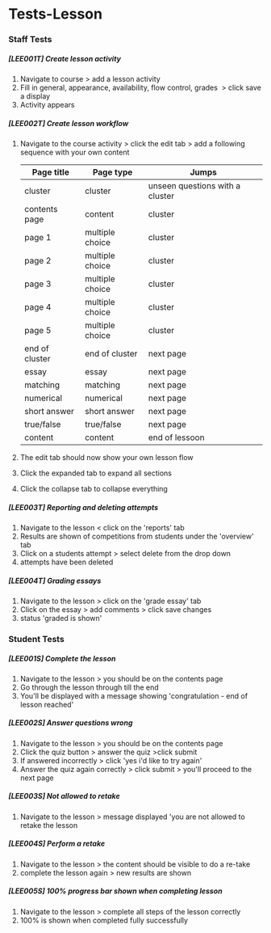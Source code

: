 # Tests-Lesson

### Staff Tests

##### \[LEE001T\] Create lesson activity

1.  Navigate to course &gt; add a lesson activity
2.  Fill in general, appearance, availability, flow control, grades  &gt; click save a display
3.  Activity appears

##### \[LEE002T\] Create lesson workflow

1.  Navigate to the course activity &gt; click the edit tab &gt; add a following sequence with your own content

    | Page title     | Page type       | Jumps                           |
    |----------------|-----------------|---------------------------------|
    | cluster        | cluster         | unseen questions with a cluster |
    | contents page  | content         | cluster                         |
    | page 1         | multiple choice | cluster                         |
    | page 2         | multiple choice | cluster                         |
    | page 3         | multiple choice | cluster                         |
    | page 4         | multiple choice | cluster                         |
    | page 5         | multiple choice | cluster                         |
    | end of cluster | end of cluster  | next page                       |
    | essay          | essay           | next page                       |
    | matching       | matching        | next page                       |
    | numerical      | numerical       | next page                       |
    | short answer   | short answer    | next page                       |
    | true/false     | true/false      | next page                       |
    | content        | content         | end of lessoon                  |

2.  The edit tab should now show your own lesson flow
3.  Click the expanded tab to expand all sections
4.  Click the collapse tab to collapse everything

##### \[LEE003T\] Reporting and deleting attempts

1.  Navigate to the lesson &lt; click on the 'reports' tab
2.  Results are shown of competitions from students under the 'overview' tab
3.  Click on a students attempt &gt; select delete from the drop down
4.  attempts have been deleted

##### \[LEE004T\] Grading essays

1.  Navigate to the lesson &gt; click on the 'grade essay' tab
2.  Click on the essay &gt; add comments &gt; click save changes
3.  status 'graded is shown'

### Student Tests

##### \[LEE001S\] Complete the lesson

1.  Navigate to the lesson &gt; you should be on the contents page
2.  Go through the lesson through till the end
3.  You'll be displayed with a message showing 'congratulation - end of lesson reached'

##### \[LEE002S\] Answer questions wrong

1.  Navigate to the lesson &gt; you should be on the contents page
2.  Click the quiz button &gt; answer the quiz &gt;click submit
3.  If answered incorrectly &gt; click 'yes i'd like to try again'
4.  Answer the quiz again correctly &gt; click submit &gt; you'll proceed to the next page

##### \[LEE003S\] Not allowed to retake

1.  Navigate to the lesson &gt; message displayed 'you are not allowed to retake the lesson

##### \[LEE004S\] Perform a retake

1.  Navigate to the lesson &gt; the content should be visible to do a re-take
2.  complete the lesson again &gt; new results are shown

##### \[LEE005S\] 100% progress bar shown when completing lesson

1.  Navigate to the lesson &gt; complete all steps of the lesson correctly
2.  100% is shown when completed fully successfully

